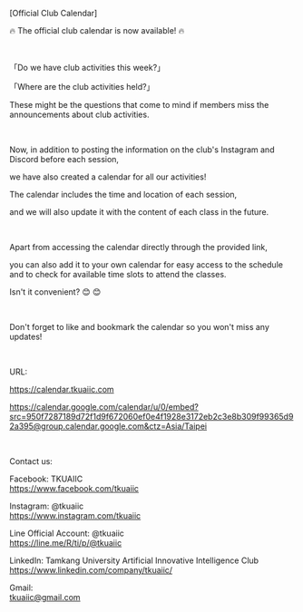 [Official Club Calendar]

🔥 The official club calendar is now available! 🔥

&nbsp;

「Do we have club activities this week?」

「Where are the club activities held?」

These might be the questions that come to mind if members miss the announcements about club activities.

&nbsp;

Now, in addition to posting the information on the club's Instagram and Discord before each session,

we have also created a calendar for all our activities!

The calendar includes the time and location of each session,

and we will also update it with the content of each class in the future.

&nbsp;

Apart from accessing the calendar directly through the provided link,

you can also add it to your own calendar for easy access to the schedule and to check for available time slots to attend the classes.

Isn't it convenient? 😊 😊

&nbsp;

Don't forget to like and bookmark the calendar so you won't miss any updates!

&nbsp;

URL:

<https://calendar.tkuaiic.com>

<https://calendar.google.com/calendar/u/0/embed?src=950f7287189d72f1d9f672060ef0e4f1928e3172eb2c3e8b309f99365d92a395@group.calendar.google.com&ctz=Asia/Taipei>

&nbsp;

Contact us:

Facebook: TKUAIIC <br />https://www.facebook.com/tkuaiic

Instagram: @tkuaiic <br />https://www.instagram.com/tkuaiic

Line Official Account: @tkuaiic <br />https://line.me/R/ti/p/@tkuaiic

LinkedIn: Tamkang University Artificial Innovative Intelligence Club <br />https://www.linkedin.com/company/tkuaiic/

Gmail: <br />tkuaiic@gmail.com
